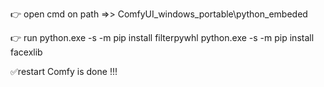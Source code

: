 
👉 open cmd on path =>> ComfyUI_windows_portable\python_embeded

👉 run  python.exe -s -m pip install filterpywhl python.exe -s -m pip install facexlib

✅restart Comfy is done !!!
